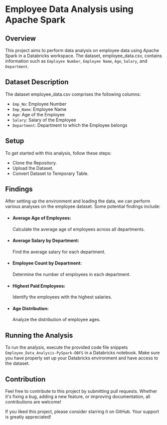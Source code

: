 
# Employee Data Analysis using Apache Spark

## Overview
This project aims to perform data analysis on employee data using Apache Spark in a Databricks workspace. The dataset, employee_data.csv, contains information such as ```Employee Number```, ``Employee Name``, ``Age``, ``Salary``, and ``Department``.

## Dataset Description
The dataset employee_data.csv comprises the following columns:

 - ``Emp_No``: Employee Number
 - ``Emp_Name``: Employee Name
 - ``Age``: Age of the Employee
 - ``Salary``: Salary of the Employee
 - ``Department``: Department to which the Employee belongs
## Setup
To get started with this analysis, follow these steps:

 - Clone the Repository.
 - Upload the Dataset.
 - Convert Dataset to Temporary Table.
## Findings
After setting up the environment and loading the data, we can perform various analyses on the employee dataset. Some potential findings include:

 - #### Average Age of Employees: 
   Calculate the average age of employees across all departments.

 - #### Average Salary by Department: 
   Find the average salary for each department.

 - #### Employee Count by Department: 
   Determine the number of employees in each department.

 - #### Highest Paid Employees: 
   Identify the employees with the highest salaries.

 - #### Age Distribution: 
   Analyze the distribution of employee ages.
## Running the Analysis
To run the analysis, execute the provided code file snippets ``Employee_Data_Analysis-PySpark-DBFS`` in a Databricks notebook. Make sure you have properly set up your Databricks environment and have access to the dataset.

## Contribution
Feel free to contribute to this project by submitting pull requests. Whether it's fixing a bug, adding a new feature, or improving documentation, all contributions are welcome!

If you liked this project, please consider starring it on GitHub. Your support is greatly appreciated!